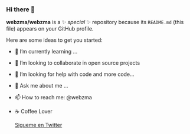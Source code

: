 ### Hi there 👋


**webzma/webzma** is a ✨ _special_ ✨ repository because its `README.md` (this file) appears on your GitHub profile.

Here are some ideas to get you started:

- 🌱 I’m currently learning ...
- 👯 I’m looking to collaborate in open source projects
- 🤔 I’m looking for help with code and more code... 
- 💬 Ask me about me ...
- 📫 How to reach me: @webzma
- ☕ Coffee Lover

  [Sigueme en Twitter ](http://www.twitter.com/webzmaDEV)


